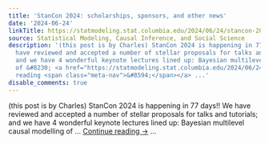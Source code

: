 ```yaml
---
title: 'StanCon 2024: scholarships, sponsors, and other news'
date: '2024-06-24'
linkTitle: https://statmodeling.stat.columbia.edu/2024/06/24/stancon-2024-scholarships-sponsors-and-other-news/
source: Statistical Modeling, Causal Inference, and Social Science
description: '(this post is by Charles) StanCon 2024 is happening in 77 days!! We
  have reviewed and accepted a number of stellar proposals for talks and tutorials;
  and we have 4 wonderful keynote lectures lined up: Bayesian multilevel causal modelling
  of &#8230; <a href="https://statmodeling.stat.columbia.edu/2024/06/24/stancon-2024-scholarships-sponsors-and-other-news/">Continue
  reading <span class="meta-nav">&#8594;</span></a> ...'
disable_comments: true
---
```

(this post is by Charles) StanCon 2024 is happening in 77 days!! We have reviewed and accepted a number of stellar proposals for talks and tutorials; and we have 4 wonderful keynote lectures lined up: Bayesian multilevel causal modelling of &#8230; <a href="https://statmodeling.stat.columbia.edu/2024/06/24/stancon-2024-scholarships-sponsors-and-other-news/">Continue reading <span class="meta-nav">&#8594;</span></a> ...